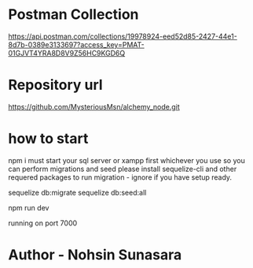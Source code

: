 # Postman Collection
https://api.postman.com/collections/19978924-eed52d85-2427-44e1-8d7b-0389e3133697?access_key=PMAT-01GJVT4YRA8D8V9Z56HC9KGD6Q

# Repository url
https://github.com/MysteriousMsn/alchemy_node.git
# how to start
npm i
must start your sql server or xampp first whichever you use so you can perform migrations and seed
please install sequelize-cli and other requered packages to run migration - ignore if you have setup ready.

sequelize db:migrate
sequelize db:seed:all

npm run dev

running on port 7000

# Author - Nohsin Sunasara